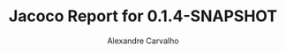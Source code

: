 ---
title: Jacoco Report for 0.1.4-SNAPSHOT
author: Alexandre Carvalho
menu_title: 0.1.4-SNAPSHOT
category: jacoco_reports
layout: iframe
iframe_url: /docs/0.1.4-SNAPSHOT/site/jacoco/index.html
order: 2
---